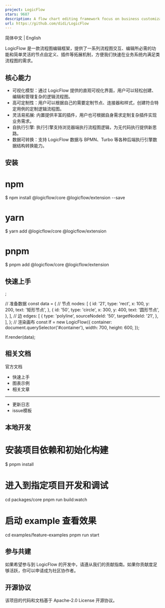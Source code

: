 ```yaml
---
project: LogicFlow
stars: 9687
description: A flow chart editing framework focus on business customization.  专注于业务自定义的流程图编辑框架，支持实现脑图、ER图、UML、工作流等各种图编辑场景。
url: https://github.com/didi/LogicFlow
---
```


简体中文 | English

LogicFlow 是一款流程图编辑框架，提供了一系列流程图交互、编辑所必需的功能和简单灵活的节点自定义、插件等拓展机制，方便我们快速在业务系统内满足类流程图的需求。

核心能力
----

-   可视化模型：通过 LogicFlow 提供的直观可视化界面，用户可以轻松创建、编辑和管理复杂的逻辑流程图。
-   高可定制性：用户可以根据自己的需要定制节点、连接器和样式，创建符合特定用例的定制逻辑流程图。
-   灵活易拓展: 内置提供丰富的插件，用户也可根据自身需求定制复杂插件实现业务需求。
-   自执行引擎: 执行引擎支持浏览器端执行流程图逻辑，为无代码执行提供新思路。
-   数据可转换：支持 LogicFlow 数据与 BPMN、Turbo 等各种后端执行引擎数据结构转换能力。

安装
--

# npm
$ npm install @logicflow/core @logicflow/extension --save

# yarn
$ yarn add @logicflow/core @logicflow/extension

# pnpm
$ pnpm add @logicflow/core @logicflow/extension

快速上手
----

<!-- LogicFlow 容器 DOM-->
<div id\="container"\></div\>;

// 准备数据
const data \= {
  // 节点
  nodes: \[
    {
      id: '21',
      type: 'rect',
      x: 100,
      y: 200,
      text: '矩形节点',
    },
    {
      id: '50',
      type: 'circle',
      x: 300,
      y: 400,
      text: '圆形节点',
    },
  \],
  // 边
  edges: \[
    {
      type: 'polyline',
      sourceNodeId: '50',
      targetNodeId: '21',
    },
  \],
};
// 渲染画布
const lf \= new LogicFlow({
  container: document.querySelector('#container'),
  width: 700,
  height: 600,
});

lf.render(data);

相关文档
----

官方文档

-   快速上手
-   图表示例
-   相关文章

* * *

-   更新日志
-   issue模板

本地开发
----

# 安装项目依赖和初始化构建
$ pnpm install

# 进入到指定项目开发和调试
cd packages/core
pnpm run build:watch

# 启动 example 查看效果
cd examples/feature-examples
pnpm run start

参与共建
----

如果希望参与到 LogicFlow 的开发中，请遵从我们的贡献指南。如果你贡献度足够活跃，你可以申请成为社区协作者。

开源协议
----

该项目的代码和文档基于 Apache-2.0 License 开源协议。

